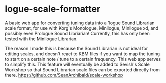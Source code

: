 # logue-scale-formatter
A basic web app for converting tuning data into a 'logue Sound Librarian scale format, for use with Korg's Monologue, Minilogue, Minilogue xd, and possibly even Prologue Sound Libriarian! Currently, this has only been tested with the Minilogue Librarian.

The reason I made this is because the Sound Librarian is not ideal for editing scales, and doesn't react to KBM files if you want to map the tuning to start on a certain note / tune to a certain frequency. This web app serves to simplify this. This feature will eventually be added to Sevish's Scale Workshop so that Sound Librarian scale files can be exported directly from there. https://github.com/SeanArchibald/scale-workshop